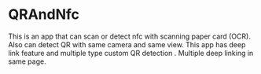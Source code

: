 # QRAndNfc

This is an app that can scan or detect nfc with scanning paper card (OCR). Also can detect QR with same camera and same view.
This app has deep link feature and multiple type custom QR detection .
Multiple deep linking in same page.
